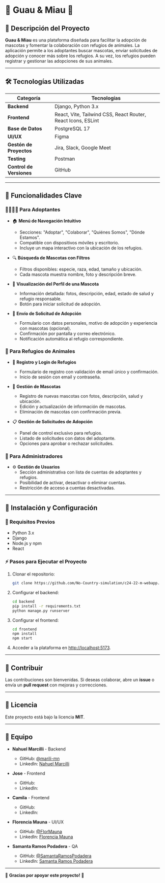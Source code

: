 # 🐾 Guau & Miau 🐾

## 📌 Descripción del Proyecto

**Guau & Miau** es una plataforma diseñada para facilitar la adopción de mascotas y fomentar la colaboración con refugios de animales. La aplicación permite a los adoptantes buscar mascotas, enviar solicitudes de adopción y conocer más sobre los refugios. A su vez, los refugios pueden registrar y gestionar las adopciones de sus animales.

---
## 🛠️ Tecnologías Utilizadas

| Categoría       | Tecnologías |
|----------------|--------------|
| **Backend**   | Django, Python 3.x |
| **Frontend**  | React, Vite, Tailwind CSS, React Router, React Icons, ESLint |
| **Base de Datos** | PostgreSQL 17 |
| **UI/UX**     | Figma |
| **Gestón de Proyectos** | Jira, Slack, Google Meet |
| **Testing**   | Postman |
| **Control de Versiones** | GitHub |

---
## 🌟 Funcionalidades Clave

### 👨‍👩‍👧‍👦 Para Adoptantes

- 🏠 **Menú de Navegación Intuitivo**
  - Secciones: "Adoptar", "Colaborar", "Quiénes Somos", "Dónde Estamos".
  - Compatible con dispositivos móviles y escritorio.
  - Incluye un mapa interactivo con la ubicación de los refugios.

- 🔍 **Búsqueda de Mascotas con Filtros**
  - Filtros disponibles: especie, raza, edad, tamaño y ubicación.
  - Cada mascota muestra nombre, foto y descripción breve.

- 📖 **Visualización del Perfil de una Mascota**
  - Información detallada: fotos, descripción, edad, estado de salud y refugio responsable.
  - Botón para iniciar solicitud de adopción.

- 📝 **Envío de Solicitud de Adopción**
  - Formulario con datos personales, motivo de adopción y experiencia con mascotas (opcional).
  - Confirmación por pantalla y correo electrónico.
  - Notificación automática al refugio correspondiente.

### 🏡 Para Refugios de Animales

- 🔐 **Registro y Login de Refugios**
  - Formulario de registro con validación de email único y confirmación.
  - Inicio de sesión con email y contraseña.

- 📂 **Gestión de Mascotas**
  - Registro de nuevas mascotas con fotos, descripción, salud y ubicación.
  - Edición y actualización de información de mascotas.
  - Eliminación de mascotas con confirmación previa.

- 📋 **Gestión de Solicitudes de Adopción**
  - Panel de control exclusivo para refugios.
  - Listado de solicitudes con datos del adoptante.
  - Opciones para aprobar o rechazar solicitudes.

### 🔧 Para Administradores

- ⚙️ **Gestión de Usuarios**
  - Sección administrativa con lista de cuentas de adoptantes y refugios.
  - Posibilidad de activar, desactivar o eliminar cuentas.
  - Restricción de acceso a cuentas desactivadas.

---
## 🚀 Instalación y Configuración

### 📌 Requisitos Previos

- Python 3.x
- Django
- Node.js y npm
- React

### ⚡ Pasos para Ejecutar el Proyecto

1. Clonar el repositorio:

   ```bash
   git clone https://github.com/No-Country-simulation/c24-22-m-webapp.git
   ```

2. Configurar el backend:

   ```bash
   cd backend
   pip install -r requirements.txt
   python manage.py runserver
   ```

3. Configurar el frontend:

   ```bash
   cd frontend
   npm install
   npm start
   ```

4. Acceder a la plataforma en [http://localhost:5173](http://localhost:5173).

---
## 🤝 Contribuir

Las contribuciones son bienvenidas. Si deseas colaborar, abre un **issue** o envía un **pull request** con mejoras y correcciones.

---
## 📜 Licencia

Este proyecto está bajo la licencia **MIT**.

---
## 👥 Equipo

- **Nahuel Marcilli** - Backend
  - GitHub: [@marili-mn](https://github.com/marili-mn)
  - LinkedIn: [Nahuel Marcilli](https://www.linkedin.com/in/nahuelmarcilli/)

- **Jose** - Frontend
  - GitHub: []()
  - LinkedIn: []()

- **Camila** - Frontend
  - GitHub: []()
  - LinkedIn: []()

- **Florencia Mauna** - UI/UX
  - GitHub: [@FlorMauna](https://github.com/FlorMauna)
  - LinkedIn: [Florencia Mauna](https://www.linkedin.com/in/florenciamauna/)

- **Samanta Ramos Podadera** - QA
  - GitHub: [@SamantaRamosPodadera](https://github.com/SamantaRamosPodadera)
  - LinkedIn: [Samanta Ramos Podadera](https://www.linkedin.com/in/samantaramospodadera/)

---
🎯 **Gracias por apoyar este proyecto!** 🎯









